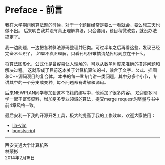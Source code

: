 # Preface - 前言

我在大学期间刷算法题的时候，对于一个题目经常是要么一看就会，要么想三天也做不出。
后来明白我并没有真正理解算法，只会套用，题目稍微改变，就没办法搞定了。

我一边刷题，一边把各种算法源码整理并归类。可过半年之后再看这些，发现已经完全不认识了。
如果不真正理解，只看代码很难搞清楚代码到底在干什么。

将算法图形化、公式化是最容易让人理解的，可以从数学角度来准确的描述问题和解决过程。
这就形成了目前这本关于计算机算法的书，融合了文字、公式、插图和C++源码项目的复合体。
本书的每一章专门讲一类问题，其中分多个小节，专讲其中的一个分支或变种。每个问题都有讲解和源码。

后来NEWPLAN同学参加到这本书籍的编写中，他添加了很多内容。
欢迎更多同学一起丰富该资料，增加更多专业领域的算法，提交merge request时尽量与书中前4章风格一致。

最后安利一下我的开源开发工具，极大的提高了我的工作效率，欢迎大家使用：

* [lin-vim](https://github.com/linrongbin16/lin-vim)
* [boostscript](https://github.com/linrongbin16/boostscript)

--------

西安交通大学计算机系 <br>
林荣彬 <br>
2014年2月16日 <br>
